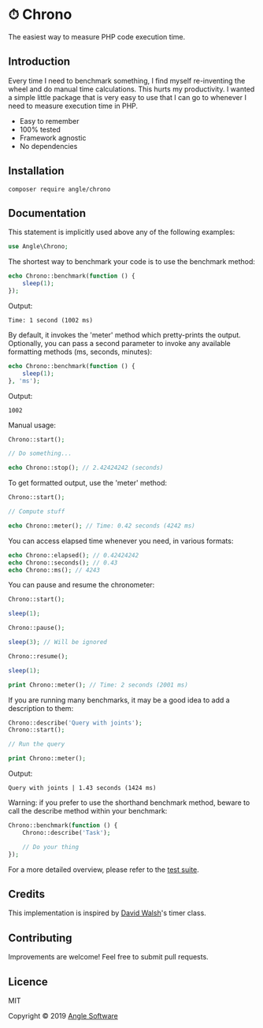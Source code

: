 # ⏱ Chrono

The easiest way to measure PHP code execution time.

## Introduction

Every time I need to benchmark something, I find myself re-inventing the wheel and do manual time calculations. This hurts my productivity. I wanted a simple little package that is very easy to use that I can go to whenever I need to measure execution time in PHP.

- Easy to remember
- 100% tested
- Framework agnostic
- No dependencies

## Installation

```shell
composer require angle/chrono
```

## Documentation

This statement is implicitly used above any of the following examples:
```php
use Angle\Chrono;
```

The shortest way to benchmark your code is to use the benchmark method:
```php
echo Chrono::benchmark(function () {
    sleep(1);
});
```

Output:
```
Time: 1 second (1002 ms)
```

By default, it invokes the 'meter' method which pretty-prints the output. Optionally, you can pass a second parameter to invoke any available formatting methods (ms, seconds, minutes):
```php
echo Chrono::benchmark(function () {
    sleep(1);
}, 'ms');
```
Output:
```
1002
```

Manual usage:
```php
Chrono::start();

// Do something...

echo Chrono::stop(); // 2.42424242 (seconds)
```

To get formatted output, use the 'meter' method:
```php
Chrono::start();

// Compute stuff

echo Chrono::meter(); // Time: 0.42 seconds (4242 ms)
```

You can access elapsed time whenever you need, in various formats:
```php
echo Chrono::elapsed(); // 0.42424242
echo Chrono::seconds(); // 0.43
echo Chrono::ms(); // 4243
```

You can pause and resume the chronometer:
```php
Chrono::start();

sleep(1);

Chrono::pause();

sleep(3); // Will be ignored

Chrono::resume();

sleep(1);

print Chrono::meter(); // Time: 2 seconds (2001 ms)
```

If you are running many benchmarks, it may be a good idea to add a description to them:
```php
Chrono::describe('Query with joints');
Chrono::start();

// Run the query

print Chrono::meter();
```

Output:
```
Query with joints | 1.43 seconds (1424 ms)
```

Warning: if you prefer to use the shorthand benchmark method, beware to call the describe method within your benchmark:
```php
Chrono::benchmark(function () {
    Chrono::describe('Task');

    // Do your thing
});
```

For a more detailed overview, please refer to the [test suite](https://github.com/anglesoft/chrono/blob/master/tests/ChronoTest.php).

## Credits

This implementation is inspired by [David Walsh](https://davidwalsh.name/php-timer-benchmark)'s timer class.

## Contributing

Improvements are welcome! Feel free to submit pull requests.

## Licence

MIT

Copyright © 2019 [Angle Software](https://angle.software)
